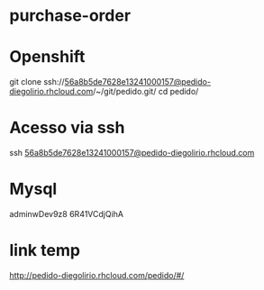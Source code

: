 # purchase-order

# Openshift
git clone ssh://56a8b5de7628e13241000157@pedido-diegolirio.rhcloud.com/~/git/pedido.git/
cd pedido/

# Acesso via ssh
ssh 56a8b5de7628e13241000157@pedido-diegolirio.rhcloud.com

# Mysql
adminwDev9z8 
6R41VCdjQihA

# link temp
http://pedido-diegolirio.rhcloud.com/pedido/#/
